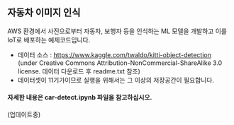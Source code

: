 ## 자동차 이미지 인식

AWS 환경에서 사진으로부터 자동차, 보행자 등을 인식하는 ML 모델을 개발하고 이를 IoT로 배포하는 예제코드입니다. 

- 데이터 소스 : https://www.kaggle.com/twaldo/kitti-object-detection (under Creative Commons Attribution-NonCommercial-ShareAlike 3.0 license. 데이터 다운로드 후 readme.txt 참조)
- 데이터셋이 11기가이므로 실행을 위해서는 그 이상의 저장공간이 필요합니다.

#### 자세한 내용은 car-detect.ipynb 파일을 참고하십시오.


(업데이트중)